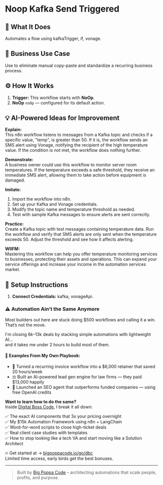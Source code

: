 # Noop Kafka Send Triggered
  ## 🚀 What It Does
  Automates a flow using kafkaTrigger, if, vonage.
  
  ## 💼 Business Use Case
  Use to eliminate manual copy-paste and standardize a recurring business process.
  
  ## ⚙️ How It Works
  1. **Trigger:** This workflow starts with **NoOp**.
  2. **NoOp** `noOp` — configured for its default action.
  
  ## 💡 AI-Powered Ideas for Improvement
  **Explain:**  
This n8n workflow listens to messages from a Kafka topic and checks if a specific value, "temp", is greater than 50. If it is, the workflow sends an SMS alert using Vonage, notifying the recipient of the high temperature value. If the condition is not met, the workflow does nothing further.

**Demonstrate:**  
A business owner could use this workflow to monitor server room temperatures. If the temperature exceeds a safe threshold, they receive an immediate SMS alert, allowing them to take action before equipment is damaged.

**Imitate:**  
1. Import the workflow into n8n.  
2. Set up your Kafka and Vonage credentials.  
3. Modify the topic name and temperature threshold as needed.  
4. Test with sample Kafka messages to ensure alerts are sent correctly.  

**Practice:**  
Create a Kafka topic with test messages containing temperature data. Run the workflow and verify that SMS alerts are only sent when the temperature exceeds 50. Adjust the threshold and see how it affects alerting.

**WIIFM:**  
Mastering this workflow can help you offer temperature monitoring services to businesses, protecting their assets and operations. This can expand your service offerings and increase your income in the automation services market.
  
  ## 🔧 Setup Instructions
  1. **Connect Credentials:** kafka, vonageApi.
  
### ⚠️ Automation Ain’t the Same Anymore

Most builders out here are stuck doing $500 workflows and calling it a win.  
That’s not the move.  

I'm closing $6k–$13k deals by stacking simple automations with lightweight AI...  
and it takes me under 2 hours to build most of them.

#### 🧠 Examples From My Own Playbook:
- 🔁 Turned a recurring invoice workflow into a $6,000 retainer that saved 20 hours/week  
- ⚖️ Built an AI-powered lead gen engine for law firms — they paid $13,000 happily  
- 🚀 Launched an SEO agent that outperforms funded companies — using free OpenAI credits  

**Want to learn how to do the same?**  
Inside [Digital Boss Code](https://bigpoppacode.io/go/dbc), I break it all down:

✅ The exact AI components that 3x your pricing overnight  
✅ My $15k Automation Framework using n8n + LangChain  
✅ Word-for-word scripts to close high-ticket deals  
✅ Real client case studies with templates  
✅ How to stop looking like a tech VA and start moving like a Solution Architect  

🔥 Get started at → [bigpoppacode.io/go/dbc](https://bigpoppacode.io/go/dbc)  
Limited time access, early birds get the best bonuses.

---
> Built by [Big Poppa Code](https://bigpoppacode.io) – architecting automations that scale people, profits, and purpose.
  